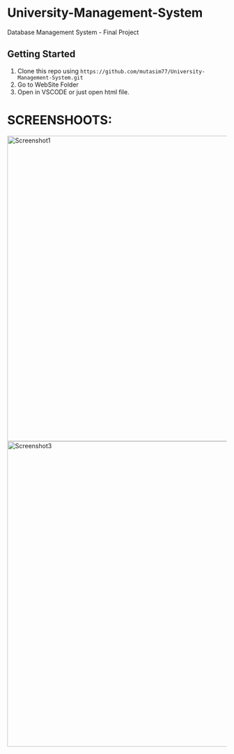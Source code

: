 # University-Management-System
Database Management System - Final Project


## Getting Started
1. Clone this repo using 
`https://github.com/mutasim77/University-Management-System.git`
2. Go to WebSite Folder
3. Open in VSCODE or just open html file.


# SCREENSHOOTS: <br>

<img width="700" alt="Screenshot1" src="https://user-images.githubusercontent.com/96326525/207105197-dda91f16-d5d7-47cd-9f90-e29f277747ea.png">
<img width="700" alt="Screenshot3" src="https://user-images.githubusercontent.com/96326525/207105469-38293a9a-4bae-4e6f-bc89-8878d3acdfb1.png">

